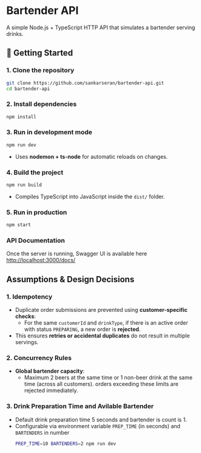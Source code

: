 # Bartender API

A simple Node.js + TypeScript HTTP API that simulates a bartender serving drinks.

## 🚀 Getting Started

### 1. Clone the repository

```bash
git clone https://github.com/sankarseran/bartender-api.git
cd bartender-api
```

### 2. Install dependencies

```bash
npm install
```

### 3. Run in development mode

```bash
npm run dev
```

* Uses **nodemon + ts-node** for automatic reloads on changes.

### 4. Build the project

```bash
npm run build
```

* Compiles TypeScript into JavaScript inside the `dist/` folder.

### 5. Run in production

```bash
npm start
```

### API Documentation

Once the server is running, Swagger UI is available here [http://localhost:3000/docs/](http://localhost:3000/docs/)


## Assumptions & Design Decisions

### 1. Idempotency
- Duplicate order submissions are prevented using **customer-specific checks**:
  - For the same `customerId` and `drinkType`, if there is an active order with status `PREPARING`, a new order is **rejected**.
- This ensures **retries or accidental duplicates** do not result in multiple servings.

### 2. Concurrency Rules
- **Global bartender capacity**:
  - Maximum 2 beers at the same time or 1 non-beer drink at the same time (across all customers). orders exceeding these limits are rejected immediately.

### 3. Drink Preparation Time and Avilable Bartender
- Default drink preparation time 5 seconds and bartender is count is 1.
- Configurable via environment variable `PREP_TIME` (in seconds) and `BARTENDERS` in number
  ```bash
  PREP_TIME=10 BARTENDERS=2 npm run dev

